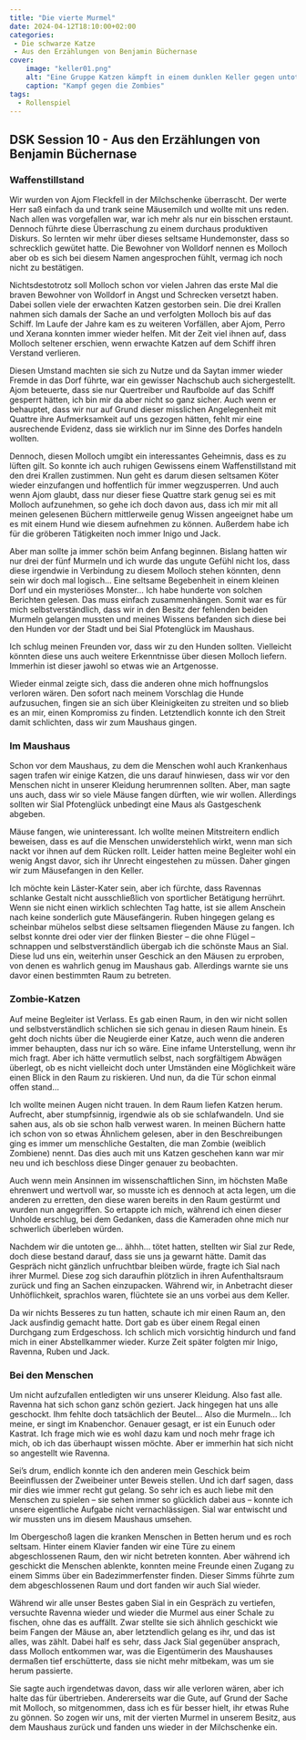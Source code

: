 ```yaml
---
title: "Die vierte Murmel"
date: 2024-04-12T18:10:00+02:00
categories:
 - Die schwarze Katze
 - Aus den Erzählungen von Benjamin Büchernase
cover:
    image: "keller01.png"
    alt: "Eine Gruppe Katzen kämpft in einem dunklen Keller gegen untote Katzen-Zombies."
    caption: "Kampf gegen die Zombies"
tags:
  - Rollenspiel
---
```


## DSK Session 10 - Aus den Erzählungen von Benjamin Büchernase

### Waffenstillstand

Wir wurden von Ajom Fleckfell in der Milchschenke überrascht. Der werte Herr saß einfach da und trank seine Mäusemilch und wollte mit uns reden. Nach allen was vorgefallen war, war ich mehr als nur ein bisschen erstaunt.  Dennoch führte diese Überraschung zu einem durchaus produktiven Diskurs. So lernten wir mehr über dieses seltsame Hundemonster, dass so schrecklich gewütet hatte. Die Bewohner von Wolldorf nennen es Molloch aber ob es sich bei diesem Namen angesprochen fühlt, vermag ich noch nicht zu bestätigen. 

Nichtsdestotrotz soll Molloch schon vor vielen Jahren das erste Mal die braven Bewohner von Wolldorf in Angst und Schrecken versetzt haben. Dabei sollen viele der erwachten Katzen gestorben sein. Die drei Krallen nahmen sich damals der Sache an und verfolgten Molloch bis auf das Schiff. Im Laufe der Jahre kam es zu weiteren Vorfällen, aber Ajom, Perro und Xerana konnten immer wieder helfen. Mit der Zeit viel ihnen auf, dass Molloch seltener erschien, wenn erwachte Katzen auf dem Schiff ihren Verstand verlieren. 

Diesen Umstand machten sie sich zu Nutze und da Saytan immer wieder Fremde in das Dorf führte, war ein gewisser Nachschub auch sichergestellt. Ajom beteuerte, dass sie nur Quertreiber und Raufbolde auf das Schiff gesperrt hätten, ich bin mir da aber nicht so ganz sicher. Auch wenn er behauptet, dass wir nur auf Grund dieser misslichen Angelegenheit mit Quattre ihre Aufmerksamkeit auf uns gezogen hätten, fehlt mir eine ausrechende Evidenz, dass sie wirklich nur im Sinne des Dorfes handeln wollten.

Dennoch, diesen Molloch umgibt ein interessantes Geheimnis, dass es zu lüften gilt. So konnte ich auch ruhigen Gewissens einem Waffenstillstand mit den drei Krallen zustimmen. Nun geht es darum diesen seltsamen Köter wieder einzufangen und hoffentlich für immer wegzusperren. Und auch wenn Ajom glaubt, dass nur dieser fiese Quattre stark genug sei es mit Molloch aufzunehmen, so gehe ich doch davon aus, dass ich mir mit all meinen gelesenen Büchern mittlerweile genug Wissen angeeignet habe um es mit einem Hund wie diesem aufnehmen zu können. Außerdem habe ich für die gröberen Tätigkeiten noch immer Inigo und Jack.

Aber man sollte ja immer schön beim Anfang beginnen. Bislang hatten wir nur drei der fünf Murmeln und ich wurde das ungute Gefühl nicht los, dass diese irgendwie in Verbindung zu diesem Molloch stehen könnten, denn sein wir doch mal logisch… Eine seltsame Begebenheit in einem kleinen Dorf und ein mysteriöses Monster… Ich habe hunderte von solchen Berichten gelesen. Das muss einfach zusammenhängen. Somit war es für mich selbstverständlich, dass wir in den Besitz der fehlenden beiden Murmeln gelangen mussten und meines Wissens befanden sich diese bei den Hunden vor der Stadt und bei Sial Pfotenglück im Maushaus.

Ich schlug meinen Freunden vor, dass wir zu den Hunden sollten. Vielleicht könnten diese uns auch weitere Erkenntnisse über diesen Molloch liefern. Immerhin ist dieser jawohl so etwas wie an Artgenosse. 

Wieder einmal zeigte sich, dass die anderen ohne mich hoffnungslos verloren wären. Den sofort nach meinem Vorschlag die Hunde aufzusuchen, fingen sie an sich über Kleinigkeiten zu streiten und so blieb es an mir, einen Kompromiss zu finden. Letztendlich konnte ich den Streit damit schlichten, dass wir zum Maushaus gingen. 

### Im Maushaus

Schon vor dem Maushaus, zu dem die Menschen wohl auch Krankenhaus sagen trafen wir einige Katzen, die uns darauf hinwiesen, dass wir vor den Menschen nicht in unserer Kleidung herumrennen sollten. Aber, man sagte uns auch, dass wir so viele Mäuse fangen dürften, wie wir wollen. Allerdings sollten wir Sial Pfotenglück unbedingt eine Maus als Gastgeschenk abgeben. 

Mäuse fangen, wie uninteressant. Ich wollte meinen Mitstreitern endlich beweisen, dass es auf die Menschen unwiderstehlich wirkt, wenn man sich nackt vor ihnen auf dem Rücken rollt. Leider hatten meine Begleiter wohl ein wenig Angst davor, sich ihr Unrecht eingestehen zu müssen. Daher gingen wir zum Mäusefangen in den Keller.

Ich möchte kein Läster-Kater sein, aber ich fürchte, dass Ravennas schlanke Gestalt nicht ausschließlich von sportlicher Betätigung herrührt. Wenn sie nicht einen wirklich schlechten Tag hatte, ist sie allem Anschein nach keine sonderlich gute Mäusefängerin. Ruben hingegen gelang es scheinbar mühelos selbst diese seltsamen fliegenden Mäuse zu fangen. Ich selbst konnte drei oder vier der flinken Biester – die ohne Flügel – schnappen und selbstverständlich übergab ich die schönste Maus an Sial. Diese lud uns ein, weiterhin unser Geschick an den Mäusen zu erproben, von denen es wahrlich genug im Maushaus gab. Allerdings warnte sie uns davor einen bestimmten Raum zu betreten. 

### Zombie-Katzen

Auf meine Begleiter ist Verlass. Es gab einen Raum, in den wir nicht sollen und selbstverständlich schlichen sie sich genau in diesen Raum hinein. Es geht doch nichts über die Neugierde einer Katze, auch wenn die anderen immer behaupten, dass nur ich so wäre. Eine infame Unterstellung, wenn ihr mich fragt. Aber ich hätte vermutlich selbst, nach sorgfältigem Abwägen überlegt, ob es nicht vielleicht doch unter Umständen eine Möglichkeit wäre einen Blick in den Raum zu riskieren. Und nun, da die Tür schon einmal offen stand…

Ich wollte meinen Augen nicht trauen. In dem Raum liefen Katzen herum. Aufrecht, aber stumpfsinnig, irgendwie als ob sie schlafwandeln. Und sie sahen aus, als ob sie schon halb verwest waren. In meinen Büchern hatte ich schon von so etwas Ähnlichem gelesen, aber in den Beschreibungen ging es immer um menschliche Gestalten, die man Zombie (weiblich Zombiene) nennt. Das dies auch mit uns Katzen geschehen kann war mir neu und ich beschloss diese Dinger genauer zu beobachten. 

Auch wenn mein Ansinnen im wissenschaftlichen Sinn, im höchsten Maße ehrenwert und wertvoll war, so musste ich es dennoch at acta legen, um die anderen zu erretten, den diese waren bereits in den Raum gestürmt und wurden nun angegriffen. So ertappte ich mich, während ich einen dieser Unholde erschlug, bei dem Gedanken, dass die Kameraden ohne mich nur schwerlich überleben würden. 

Nachdem wir die untoten ge… ähhh… tötet hatten, stellten wir Sial zur Rede, doch diese bestand darauf, dass sie uns ja gewarnt hätte. Damit das Gespräch nicht gänzlich unfruchtbar bleiben würde, fragte ich Sial nach ihrer Murmel. Diese zog sich daraufhin plötzlich in ihren Aufenthaltsraum zurück und fing an Sachen einzupacken. Während wir, in Anbetracht dieser Unhöflichkeit, sprachlos waren, flüchtete sie an uns vorbei aus dem Keller.

Da wir nichts Besseres zu tun hatten, schaute ich mir einen Raum an, den Jack ausfindig gemacht hatte. Dort gab es über einem Regal einen Durchgang zum Erdgeschoss. Ich schlich mich vorsichtig hindurch und fand mich in einer Abstellkammer wieder. Kurze Zeit später folgten mir Inigo, Ravenna, Ruben und Jack.

### Bei den Menschen

Um nicht aufzufallen entledigten wir uns unserer Kleidung. Also fast alle. Ravenna hat sich schon ganz schön geziert. Jack hingegen hat uns alle geschockt. Ihm fehlte doch tatsächlich der Beutel… Also die Murmeln… Ich meine, er singt im Knabenchor. Genauer gesagt, er ist ein Eunuch oder Kastrat. Ich frage mich wie es wohl dazu kam und noch mehr frage ich mich, ob ich das überhaupt wissen möchte. Aber er immerhin hat sich nicht so angestellt wie Ravenna. 

Sei’s drum, endlich konnte ich den anderen mein Geschick beim Beeinflussen der Zweibeiner unter Beweis stellen. Und ich darf sagen, dass mir dies wie immer recht gut gelang. So sehr ich es auch liebe mit den Menschen zu spielen – sie sehen immer so glücklich dabei aus – konnte ich unsere eigentliche Aufgabe nicht vernachlässigen. Sial war entwischt und wir mussten uns im diesem Maushaus umsehen. 

Im Obergeschoß lagen die kranken Menschen in Betten herum und es roch seltsam. Hinter einem Klavier fanden wir eine Türe zu einem abgeschlossenen Raum, den wir nicht betreten konnten. Aber während ich geschickt die Menschen ablenkte, konnten meine Freunde einen Zugang zu einem Simms über ein Badezimmerfenster finden. Dieser Simms führte zum dem abgeschlossenen Raum und dort fanden wir auch Sial wieder.

Während wir alle unser Bestes gaben Sial in ein Gespräch zu vertiefen, versuchte Ravenna wieder und wieder die Murmel aus einer Schale zu fischen, ohne das es auffällt. Zwar stellte sie sich ähnlich geschickt wie beim Fangen der Mäuse an, aber letztendlich gelang es ihr, und das ist alles, was zählt. Dabei half es sehr, dass Jack Sial gegenüber ansprach, dass Molloch entkommen war, was die Eigentümerin des Maushauses dermaßen tief erschütterte, dass sie nicht mehr mitbekam, was um sie herum passierte. 

Sie sagte auch irgendetwas davon, dass wir alle verloren wären, aber ich halte das für übertrieben. Andererseits war die Gute, auf Grund der Sache mit Molloch, so mitgenommen, dass ich es für besser hielt, ihr etwas Ruhe zu gönnen. So zogen wir uns, mit der vierten Murmel in unserem Besitz, aus dem Maushaus zurück und fanden uns wieder in der Milchschenke ein.